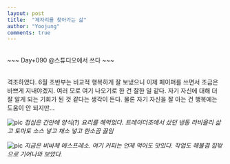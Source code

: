 ```yaml
---
layout: post
title:  "제자리를 찾아가는 삶"
author: "Yoojung"
comments: true
---
```

<br>
~~~
Day+090 @스튜디오에서 쓰다
~~~

<br>
<br>

격조하였다. 6월 초반부는 비교적 행복하게 잘 보냈으니 이제 페이퍼를 쓰면서 조금은 바쁘게 지내야겠지. 여러 모로 여기 나오기로 한 건 잘한 일 같다. 자기 자신에 대해 더 잘 알게 되는 기회가 된 것 같다는 생각이 든다. 물론 자기 자신을 잘 아는 건 행복에는 도움이 안 되지만... 

![pic]({{site.url}}/assets/2018-06-11-p01.JPG)
_점심은 간만에 양식(?) 요리를 해먹었다. 트레이더조에서 샀던 냉동 라비올리 삶고 토마토 소스 넣고 채소 넣고 한소끔 끓임_

![pic]({{site.url}}/assets/2018-06-11-p02.JPG)
_지금은 비바체 에스프레소. 여기 커피는 언제 먹어도 맛있다. 작업도 해볼겸 집밖으로 기어나와 보았다._



